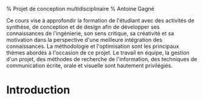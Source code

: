 % Projet de conception multidisciplinaire
% Antoine Gagné

Ce cours vise à approfondir la formation de l'étudiant avec des activités de synthèse, de conception et de design afin de développer ses connaissances de l'ingénierie, son sens critique, sa créativité et sa motivation dans la perspective d'une meilleure intégration des connaissances. La méthodologie et l'optimisation sont les principaux thèmes abordés à l'occasion de ce projet. Le travail en équipe, la gestion d'un projet, des méthodes de recherche de l'information, des techniques de communication écrite, orale et visuelle sont hautement privilégiés.

# Introduction
